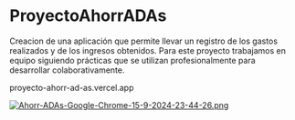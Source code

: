 # ProyectoAhorrADAs
Creacion de una aplicación que permite llevar un registro de los gastos realizados y de los ingresos obtenidos. Para este proyecto trabajamos en equipo siguiendo prácticas que se utilizan profesionalmente para desarrollar colaborativamente.

proyecto-ahorr-ad-as.vercel.app

[![Ahorr-ADAs-Google-Chrome-15-9-2024-23-44-26.png](https://i.postimg.cc/cCSSbc37/Ahorr-ADAs-Google-Chrome-15-9-2024-23-44-26.png)](https://postimg.cc/XGQmZdQX)
